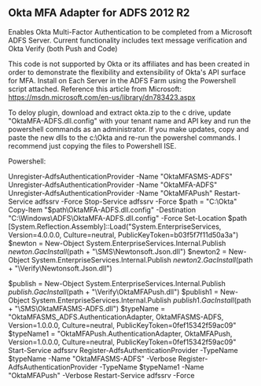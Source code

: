 Okta MFA Adapter for ADFS 2012 R2
---------------------------------
Enables Okta Multi-Factor Authentication to be completed from a Microsoft ADFS Server.
Current functionality includes text message verification and Okta Verify (both Push and Code)

This code is not supported by Okta or its affiliates and has been created in order to 
demonstrate the flexibility and extensibility of Okta's API surface for MFA.
Install on Each Server in the ADFS Farm using the Powershell script attached. 
Reference this article from Microsoft: https://msdn.microsoft.com/en-us/library/dn783423.aspx

To deloy plugin, download and extract okta.zip to the c drive, update "OktaMFA-ADFS.dll.config" with your tenant name and API key and run the powershell commands as an administrator. If you make updates, copy and paste the new dlls to the c:\Okta and re-run the powershel commands. I recommend just copying the files to Powershell ISE.

Powershell:

Unregister-AdfsAuthenticationProvider -Name "OktaMFASMS-ADFS"
Unregister-AdfsAuthenticationProvider -Name "OktaMFA-ADFS"
Unregister-AdfsAuthenticationProvider -Name "OktaMFAPush"
Restart-Service adfssrv -Force
Stop-Service adfssrv -Force
$path = "C:\Okta"
Copy-Item "$path\OktaMFA-ADFS.dll.config" -Destination "C:\Windows\ADFS\OktaMFA-ADFS.dll.config" -Force
Set-Location $path
[System.Reflection.Assembly]::Load("System.EnterpriseServices, Version=4.0.0.0, Culture=neutral, PublicKeyToken=b03f5f7f11d50a3a")
$newton = New-Object System.EnterpriseServices.Internal.Publish
$newton.GacInstall($path + "\SMS\Newtonsoft.Json.dll")
$newton2 = New-Object System.EnterpriseServices.Internal.Publish
$newton2.GacInstall($path + "\Verify\Newtonsoft.Json.dll")

$publish = New-Object System.EnterpriseServices.Internal.Publish
$publish.GacInstall($path + "\Verify\OktaMFAPush.dll")
$publish1 = New-Object System.EnterpriseServices.Internal.Publish
$publish1.GacInstall($path + "\SMS\OktaMFASMS-ADFS.dll")
$typeName = "OktaMFASMS_ADFS.AuthenticationAdapter, OktaMFASMS-ADFS, Version=1.0.0.0, Culture=neutral, PublicKeyToken=0fef15342f59ac09"
$typeName1 = "OktaMFAPush.AuthenticationAdapter, OktaMFAPush, Version=1.0.0.0, Culture=neutral, PublicKeyToken=0fef15342f59ac09"
Start-Service adfssrv
Register-AdfsAuthenticationProvider -TypeName $typeName -Name "OktaMFASMS-ADFS" -Verbose
Register-AdfsAuthenticationProvider -TypeName $typeName1 -Name "OktaMFAPush" -Verbose
Restart-Service adfssrv -Force
